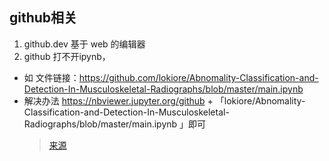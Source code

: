 ## github相关
1. github.dev 基于 web 的编辑器
2. github 打不开ipynb，
  - 如 文件链接：https://github.com/lokiore/Abnomality-Classification-and-Detection-In-Musculoskeletal-Radiographs/blob/master/main.ipynb 
  - 解决办法 https://nbviewer.jupyter.org/github + 「lokiore/Abnomality-Classification-and-Detection-In-Musculoskeletal-Radiographs/blob/master/main.ipynb 」即可
    > [来源](https://blog.csdn.net/u014264373/article/details/117255332)
